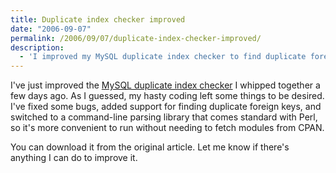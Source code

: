 ```yaml
---
title: Duplicate index checker improved
date: "2006-09-07"
permalink: /2006/09/07/duplicate-index-checker-improved/
description:
  - 'I improved my MySQL duplicate index checker to find duplicate foreign keys too.  Plus I added some overall enhancements.'
---
```

I've just improved the [MySQL duplicate index checker][1] I whipped together a few days ago. As I guessed, my hasty coding left some things to be desired. I've fixed some bugs, added support for finding duplicate foreign keys, and switched to a command-line parsing library that comes standard with Perl, so it's more convenient to run without needing to fetch modules from CPAN.

You can download it from the original article. Let me know if there's anything I can do to improve it.

 [1]: http://www.xaprb.com/blog/2006/08/28/how-to-find-duplicate-and-redundant-indexes-in-mysql/
